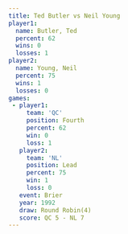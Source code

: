 ```yaml
---
title: Ted Butler vs Neil Young
player1:           
  name: Butler, Ted
  percent: 62      
  wins: 0          
  losses: 1        
player2:           
  name: Young, Neil
  percent: 75      
  wins: 1          
  losses: 0        
games:
 - player1:          
     team: 'QC'      
     position: Fourth
     percent: 62     
     win: 0          
     loss: 1         
   player2:        
     team: 'NL'    
     position: Lead
     percent: 75   
     win: 1        
     loss: 0       
   event: Brier        
   year: 1992          
   draw: Round Robin(4)
   score: QC 5 - NL 7  
---
```

